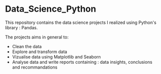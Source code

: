 # Data_Science_Python

This repository contains the data science projects I realized using Python's library : Pandas.

The projects aims in general to:

- Clean the data
- Explore and transform data
- Vizualise data using Matplotlib and Seaborn
- Analyse data and write reports containing : data insights, conclusions and recommandations
